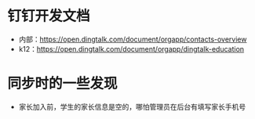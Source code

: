 # 钉钉开发文档

- 内部：https://open.dingtalk.com/document/orgapp/contacts-overview
- k12：https://open.dingtalk.com/document/orgapp/dingtalk-education

# 同步时的一些发现

- 家长加入前，学生的家长信息是空的，哪怕管理员在后台有填写家长手机号